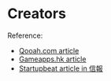 # Creators

Reference:

* [Qooah.com article]
* [Gameapps.hk article]
* [Startupbeat article in 信報]

[Qooah.com article]: <https://qooah.com/2015/07/06/little-fighter-creator-interview/>
[Gameapps.hk article]: <https://www.gameapps.hk/news/10676>
[Startupbeat article in 信報]: <http://startupbeat.hkej.com/?p=18584>
